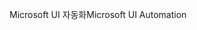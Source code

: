 <span data-ttu-id="0d1ea-101">Microsoft UI 자동화</span><span class="sxs-lookup"><span data-stu-id="0d1ea-101">Microsoft UI Automation</span></span>
